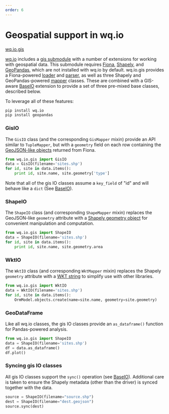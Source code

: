 ```yaml
---
order: 6
---
```


Geospatial support in wq.io
===========================
[wq.io.gis]

[wq.io] includes a [gis submodule] with a number of extensions for working with geospatial data.  This submodule requires [Fiona], [Shapely], and [GeoPandas], which are not installed with wq.io by default.  wq.io.gis provides a Fiona-powered [loader] and [parser], as well as three Shapely and GeoPandas-powered [mapper] classes.  These are combined with a GIS-aware [BaseIO] extension to provide a set of three pre-mixed base classes, described below.

To leverage all of these features:
```bash
pip install wq.io
pip install geopandas
```

### GisIO

The `GisIO` class (and the corresponding `GisMapper` mixin) provide an API similar to `TupleMapper`, but with a `geometry` field on each row containing the [GeoJSON-like objects] returned from Fiona.

```python
from wq.io.gis import GisIO
data = GisIO(filename='sites.shp')
for id, site in data.items():
    print id, site.name, site.geometry['type']
```

Note that all of the gis IO classes assume a `key_field` of "id" and will behave like a `dict` (See [BaseIO]).
  
### ShapeIO

The `ShapeIO` class (and corresponding `ShapeMapper` mixin) replaces the GeoJSON-like `geometry` attribute with a [Shapely geometry object] for convenient manipulation and computation.

```python
from wq.io.gis import ShapeIO
data = ShapeIO(filename='sites.shp')
for id, site in data.items():
    print id, site.name, site.geometry.area
```

### WktIO

The `WktIO` class (and corresponding `WktMapper` mixin) replaces the Shapely `geometry` attribute with a [WKT string] to simplify use with other libraries.

```python
from wq.io.gis import WktIO
data = WktIO(filename='sites.shp')
for id, site in data.items():
    OrmModel.objects.create(name=site.name, geometry=site.geometry)
```

### GeoDataFrame

Like all wq.io classes, the gis IO classes provide an `as_dataframe()` function for Pandas-powered analysis.

```python
from wq.io.gis import ShapeIO
data = ShapeIO(filename='sites.shp')
df = data.as_dataframe()
df.plot()
```

### Syncing gis IO classes

All gis IO classes support the `sync()` operation (see [BaseIO]).  Additional care is taken to ensure the Shapely metadata (other than the driver) is synced together with the data.

```python
source = ShapeIO(filename="source.shp")
dest = ShapeIO(filename="dest.geojson")
source.sync(dest)
```

[wq.io]: https://wq.io/wq.io
[wq.io.gis]:  https://github.com/wq/wq.io/blob/master/gis/
[gis submodule]:  https://github.com/wq/wq.io/blob/master/gis/
[Fiona]: https://github.com/Toblerity/Shapely
[Shapely]: https://github.com/Toblerity/Shapely
[GeoPandas]: http://geopandas.org/
[loader]: https://wq.io/docs/loaders
[parser]: https://wq.io/docs/parsers
[mapper]: https://wq.io/docs/mappers
[BaseIO]: https://wq.io/docs/base-io
[GeoJSON-like objects]: http://toblerity.org/fiona/manual.html#data-model
[Shapely geometry object]: http://toblerity.org/shapely/manual.html#geometric-objects
[WKT String]: http://en.wikipedia.org/wiki/Well-known_text
